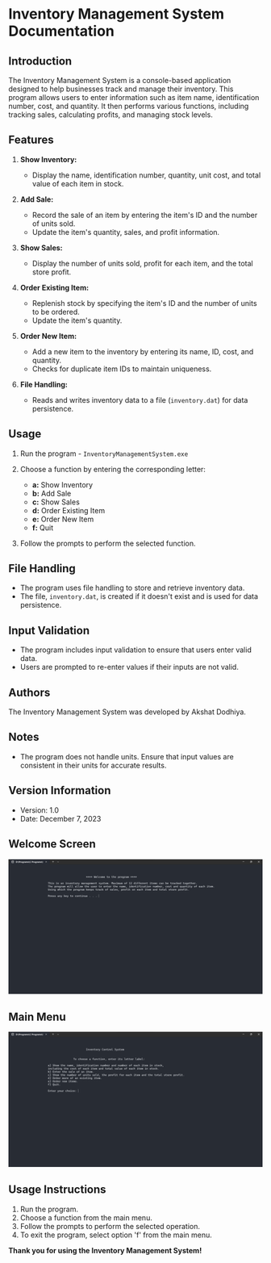 # Inventory Management System Documentation
## Introduction
The Inventory Management System is a console-based application designed to help businesses track and manage their inventory. This program allows users to enter information such as item name, identification number, cost, and quantity. It then performs various functions, including tracking sales, calculating profits, and managing stock levels.

## Features
1. **Show Inventory:**
   - Display the name, identification number, quantity, unit cost, and total value of each item in stock.

2. **Add Sale:**
   - Record the sale of an item by entering the item's ID and the number of units sold.
   - Update the item's quantity, sales, and profit information.

3. **Show Sales:**
   - Display the number of units sold, profit for each item, and the total store profit.

4. **Order Existing Item:**
   - Replenish stock by specifying the item's ID and the number of units to be ordered.
   - Update the item's quantity.

5. **Order New Item:**
   - Add a new item to the inventory by entering its name, ID, cost, and quantity.
   - Checks for duplicate item IDs to maintain uniqueness.

6. **File Handling:**
   - Reads and writes inventory data to a file (`inventory.dat`) for data persistence.

## Usage
1. Run the program - `InventoryManagementSystem.exe`
2. Choose a function by entering the corresponding letter:
   - **a:** Show Inventory
   - **b:** Add Sale
   - **c:** Show Sales
   - **d:** Order Existing Item
   - **e:** Order New Item
   - **f:** Quit

3. Follow the prompts to perform the selected function.

## File Handling
- The program uses file handling to store and retrieve inventory data.
- The file, `inventory.dat`, is created if it doesn't exist and is used for data persistence.

## Input Validation
- The program includes input validation to ensure that users enter valid data.
- Users are prompted to re-enter values if their inputs are not valid.

## Authors
The Inventory Management System was developed by Akshat Dodhiya.

## Notes
- The program does not handle units. Ensure that input values are consistent in their units for accurate results.

## Version Information
- Version: 1.0
- Date: December 7, 2023

## Welcome Screen
![welcome](Images/welcome.png)

## Main Menu
![main_menu](Images/main_menu.png)

## Usage Instructions
1. Run the program.
2. Choose a function from the main menu.
3. Follow the prompts to perform the selected operation.
4. To exit the program, select option 'f' from the main menu.

**Thank you for using the Inventory Management System!**
